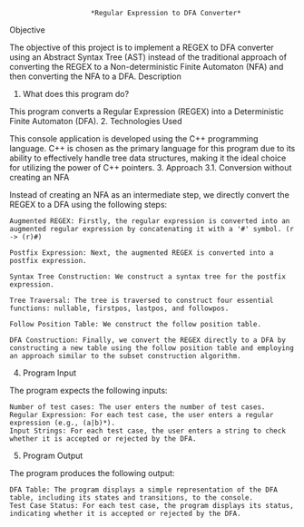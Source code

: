 						*Regular Expression to DFA Converter*
							
Objective

The objective of this project is to implement a REGEX to DFA converter using an Abstract Syntax Tree (AST) instead of the traditional approach of converting the REGEX to a Non-deterministic Finite Automaton (NFA) and then converting the NFA to a DFA.
Description
1. What does this program do?

This program converts a Regular Expression (REGEX) into a Deterministic Finite Automaton (DFA).
2. Technologies Used

This console application is developed using the C++ programming language. C++ is chosen as the primary language for this program due to its ability to effectively handle tree data structures, making it the ideal choice for utilizing the power of C++ pointers.
3. Approach
3.1. Conversion without creating an NFA

Instead of creating an NFA as an intermediate step, we directly convert the REGEX to a DFA using the following steps:

    Augmented REGEX: Firstly, the regular expression is converted into an augmented regular expression by concatenating it with a '#' symbol. (r -> (r)#)

    Postfix Expression: Next, the augmented REGEX is converted into a postfix expression.

    Syntax Tree Construction: We construct a syntax tree for the postfix expression.

    Tree Traversal: The tree is traversed to construct four essential functions: nullable, firstpos, lastpos, and followpos.

    Follow Position Table: We construct the follow position table.

    DFA Construction: Finally, we convert the REGEX directly to a DFA by constructing a new table using the follow position table and employing an approach similar to the subset construction algorithm.

4. Program Input

The program expects the following inputs:

    Number of test cases: The user enters the number of test cases.
    Regular Expression: For each test case, the user enters a regular expression (e.g., (a|b)*).
    Input Strings: For each test case, the user enters a string to check whether it is accepted or rejected by the DFA.

5. Program Output

The program produces the following output:

    DFA Table: The program displays a simple representation of the DFA table, including its states and transitions, to the console.
    Test Case Status: For each test case, the program displays its status, indicating whether it is accepted or rejected by the DFA.
